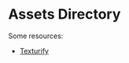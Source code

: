 # Assets Directory

Some resources:

- [Texturify](https://texturify.com/category/environment-panoramas.html)
